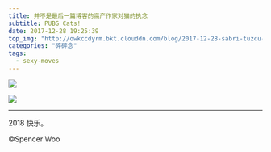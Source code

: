 ```yaml
---
title: 并不是最后一篇博客的高产作家对猫的执念
subtitle: PUBG Cats!
date: 2017-12-28 19:25:39
top_img: "http://owkccdyrm.bkt.clouddn.com/blog/2017-12-28-sabri-tuzcu-213760.jpg"
categories: "碎碎念"
tags:
  - sexy-moves
---
```


![](http://owkccdyrm.bkt.clouddn.com/blog/2017-12-28-pubg-cat-header.jpg)

![](http://owkccdyrm.bkt.clouddn.com/blog/2017-12-28-PUBG_Cats-1.JPG)

---

2018 快乐。

©Spencer Woo
